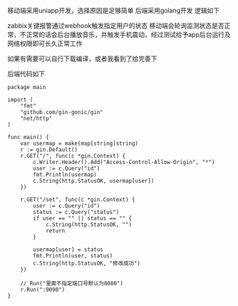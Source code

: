 移动端采用uniapp开发，选择原因是足够简单
后端采用golang开发
逻辑如下


zabbix关键报警通过webhook触发指定用户的状态
移动端会轮询监测状态是否正常，不正常的话会后台播放音乐，并触发手机震动，经过测试给予app后台运行及网络权限即可长久正常工作

如果有需要可以自行下载编译，或者我看到了给完善下

后端代码如下
```golang
package main

import (
	"fmt"
	"github.com/gin-gonic/gin"
	"net/http"
)

func main() {
	var usermap = make(map[string]string)
	r := gin.Default()
	r.GET("/", func(c *gin.Context) {
		c.Writer.Header().Add("Access-Control-Allow-Origin", "*")
		user := c.Query("id")
		fmt.Println(usermap)
		c.String(http.StatusOK, usermap[user])
	})

	r.GET("/set", func(c *gin.Context) {
		user := c.Query("id")
		status := c.Query("status")
		if user == "" || status == "" {
			c.String(http.StatusOK, "")
			return
		}

		usermap[user] = status
		fmt.Println(user, status)
		c.String(http.StatusOK, "修改成功")
	})

	// Run("里面不指定端口号默认为8080")
	r.Run(":9090")
}
```
